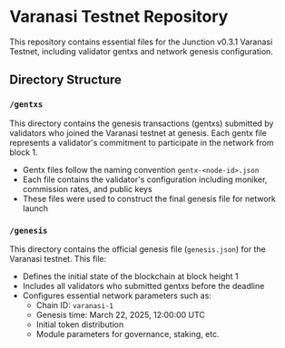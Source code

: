 # Varanasi Testnet Repository

This repository contains essential files for the Junction v0.3.1 Varanasi Testnet, including validator gentxs and network genesis configuration.

## Directory Structure

### `/gentxs`

This directory contains the genesis transactions (gentxs) submitted by validators who joined the Varanasi testnet at genesis. Each gentx file represents a validator's commitment to participate in the network from block 1.

- Gentx files follow the naming convention `gentx-<node-id>.json`
- Each file contains the validator's configuration including moniker, commission rates, and public keys
- These files were used to construct the final genesis file for network launch

### `/genesis`

This directory contains the official genesis file (`genesis.json`) for the Varanasi testnet. This file:

- Defines the initial state of the blockchain at block height 1
- Includes all validators who submitted gentxs before the deadline
- Configures essential network parameters such as:
  - Chain ID: `varanasi-1`
  - Genesis time: March 22, 2025, 12:00:00 UTC
  - Initial token distribution
  - Module parameters for governance, staking, etc.
